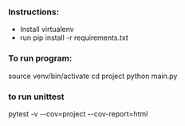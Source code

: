 ### Instructions:

- Install virtualenv
- run pip install -r requirements.txt


### To run program:

source venv/bin/activate
cd project
python main.py


### to run unittest

pytest -v --cov=project --cov-report=html
